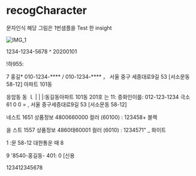 # recogCharacter


문자인식
해당 그림은 1번샘플을 Test 한 insight





![IMG_1](https://user-images.githubusercontent.com/87853267/162883221-2c97f649-87cc-4a45-93e9-a29b027d2a71.png)








1234-1234-5678 ^ 20200101

!하955:

7 홍길* 010-1234-**** / 010-1234-****
， 서울 중구 세종대로9길 53 [서소문동 58-12]         아파트 101동

응암동      동
ｌ        |   |
|:동길동아파트 101동 201호
는 11: 증화인이를:               012-123-1234       극소 61          0      0
= , 서울 중구세증대로9길 53 [서소문동 58-12]

네스트 1651 상품정보 4800660000 컬러 (60100) : 123458+ 블랙

을 스트 1557 상품정보 4860태60001 컬러 (6010) : 1234571" _ 화이트

1 :문 58-12 대한통운                                                      때
8

9 '8540-홍길동- 401: 0 [신용

123412345678


